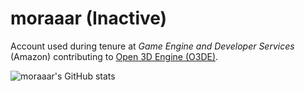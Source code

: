 # moraaar (Inactive)

Account used during tenure at *Game Engine and Developer Services* (Amazon) contributing to [Open 3D Engine (O3DE)](https://github.com/o3de/o3de).

<!--
**moraaar/moraaar** is a ✨ _special_ ✨ repository because its `README.md` (this file) appears on your GitHub profile.

Here are some ideas to get you started:

- 🔭 I’m currently working on ...
- 🌱 I’m currently learning ...
- 👯 I’m looking to collaborate on ...
- 🤔 I’m looking for help with ...
- 💬 Ask me about ...
- 📫 How to reach me: ...
- 😄 Pronouns: ...
- ⚡ Fun fact: ...
- 🎮 🎲♟🎯🔧🕹

![moraaar's Languages stats](https://github-readme-stats.vercel.app/api/top-langs/?username=moraaar&count_private=true&langs_count=8&theme=tokyonight&layout=compact)
-->

![moraaar's GitHub stats](https://github-readme-stats.vercel.app/api?username=moraaar&count_private=true&show_icons=true&theme=tokyonight&rank_icon=github)
